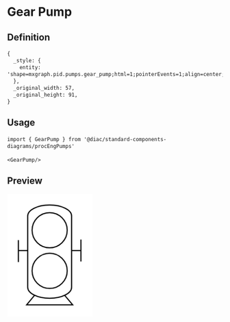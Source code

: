 # Gear Pump

## Definition

```
{
  _style: { 
    entity: 'shape=mxgraph.pid.pumps.gear_pump;html=1;pointerEvents=1;align=center;verticalLabelPosition=bottom;verticalAlign=top;dashed=0;',
  },
  _original_width: 57,
  _original_height: 91,
}
```

## Usage

```
import { GearPump } from '@diac/standard-components-diagrams/procEngPumps'

<GearPump/>
```

## Preview

<img src="./gear-pump.png" width="200"/>
